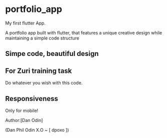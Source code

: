 # portfolio_app
My first flutter App.

A portfolio app built with flutter, that features a unique creative design
while maintaining a simple code structure

## Simpe code, beautiful design

For Zuri training task
-
Do whatever you wish with this code.

## Responsiveness

Only for mobile!

Author:[Dan Odin] 

(Dan Phil Odin X.O ~ [ dpoxo ])


